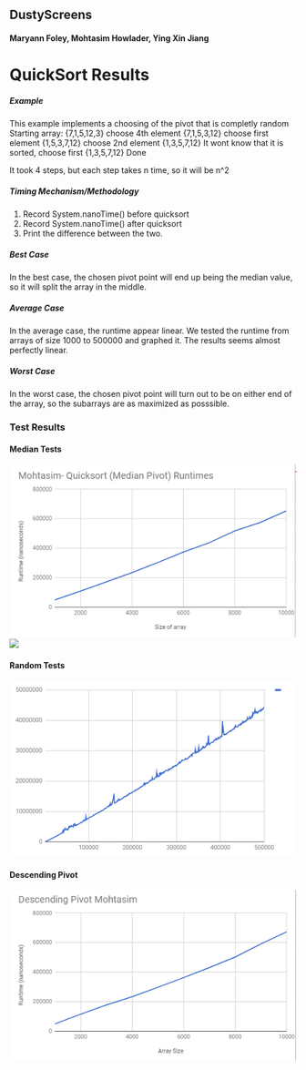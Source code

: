 ## DustyScreens
#### Maryann Foley, Mohtasim Howlader, Ying Xin Jiang
# QuickSort Results





##### Example
This example implements a choosing of the pivot that is completly random
Starting array: {7,1,5,12,3}
choose 4th element
{7,1,5,3,12}
choose first element
{1,5,3,7,12}
choose 2nd element
{1,3,5,7,12}
It wont know that it is sorted, choose first
{1,3,5,7,12}
Done

It took 4 steps, but each step takes n time, so it will be n^2

##### Timing Mechanism/Methodology
1. Record System.nanoTime() before quicksort
2. Record System.nanoTime() after quicksort
3. Print the difference between the two.

##### Best Case
In the best case, the chosen pivot point will end up being the median value, so it will split the array in the middle.

##### Average Case
In the average case, the runtime appear linear. We tested the runtime from arrays of size 1000 to 500000 and graphed it. The results seems almost perfectly linear.

##### Worst Case
In the worst case, the chosen pivot point will turn out to be on either end of the array, so the subarrays are as maximized as posssible.

### Test Results
#### Median Tests
![](Pictures/MohtasimMedianPivot.PNG)
![](Picutres/MaryannMedianPivot.PNG)
#### Random Tests
![](Pictures/MohtasimRandomPivot.png)
#### Descending Pivot
![](Pictures/MohtasimDescendingPivot.png)


